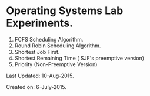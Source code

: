 # Operating Systems Lab Experiments.


1. FCFS Scheduling Algorithm.
2. Round Robin Scheduling Algorithm.
3. Shortest Job First.
4. Shortest Remaining Time ( SJF's preemptive version)
5. Priority (Non-Preemptive Version)


Last Updated: 10-Aug-2015.

Created on: 6-July-2015.

